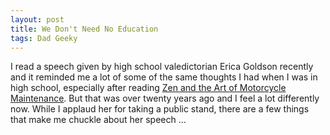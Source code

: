 ```yaml
---
layout: post
title: We Don't Need No Education
tags: Dad Geeky
---
```


I read a speech given by high school valedictorian Erica Goldson recently and it reminded me a lot of some of the same thoughts I had when I was in high school, especially after reading [Zen and the Art of Motorcycle Maintenance](http://www.amazon.com/Zen-Art-Motorcycle-Maintenance-Inquiry/dp/0061673730/ref=sr_1_1?ie=UTF8&s=books&qid=1281510058&sr=8-1).  But that was over twenty years ago and I feel a lot differently now.  While I applaud her for taking a public stand, there are a few things that make me chuckle about her speech ...
